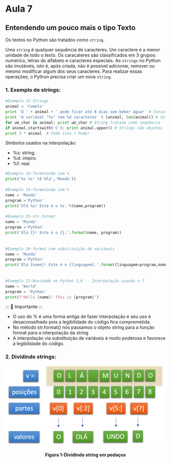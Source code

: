 # Aula 7

## Entendendo um pouco mais o tipo Texto

Os textos no Python são tratados como `string`.

Uma `string` é qualquer sequência de caracteres. Um caractere é a menor unidade de todo o texto. Os caracateres são classificados em 3 grupos: numérico, letras do alfabeto e caracteres especiais.
As `strings` no Python são imutáveis, isto é, após criada,  não é possível adicionar, remover ou mesmo modificar algum dos seus caracteres. Para realizar essas operações, o Python precisa criar um nova `string`.

### 1. Exemplo de strings:

```python
#Exemplo 22-Strings
animal = 'Camelo'
print 'O ' + animal + ' pode ficar até 8 dias sem beber água!' # Concatenação
print 'A variável "%s" tem %d caracteres' % (animal, len(animal)) # Interpolação
for um_char in animal: print um_char # String tratada como seqüência
if animal.startswith('C'): print animal.upper() # Strings são objetos
print 3 * animal  # Pode isso ? Pode!

```

Símbolos usados na interpolação:
- %s: string.
- %d: inteiro.
- %f: real.

```python
#Exemplo 23-formatando com %
print("%s %s" %('Olá','Mundo'))

#Exemplo 24-formatando com % 
name = 'Mundo'
program ='Python'
print('Olá %s! Este é o %s.'%(name,program))

#Exemplo 25-str.format
name = 'Mundo' 
program ='Python'
print('Olá {}! Este é o {}.'.format(name, program))


#Exemplo 26-format com substituição de variáveis
name = 'Mundo' 
program ='Python'
print('Olá {nome}! Este é o {linguagem}.'.format(linguagem=program,nome=name))


#Exemplo 27-Novidade no Python 3.6  - Interpolação usando o f
name = 'World'
program = 'Python'
print(f'Hello {name}! This is {program}')

```

::: :pushpin: Importante :::

- O uso do % é uma forma antiga de fazer  interpolação e seu uso é desaconselhado pois a legibilidade do código fica compremetida.
- No método str.format() nós passamos o objeto string para a função format para a interpolação da string
- A interpolação via substituição de variáveis é muito poderosa e favorece a legibilidade do código.

### 2. Dividindo strings:


<p align="center">
  <img src="imagens/Substrings.png" alt="Dividindo string em pedaços">
</p>
<p align="center">
   <strong>Figura 1-Dividindo string em pedaços</strong> 
</p>
